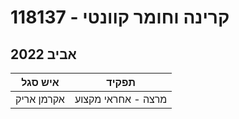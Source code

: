 # 118137 - קרינה וחומר קוונטי

## אביב 2022

| איש סגל | תפקיד |
| ---- | ---- |
| אקרמן אריק | מרצה - אחראי מקצוע |

